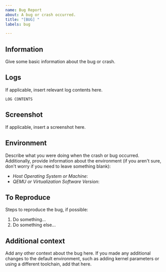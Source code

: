 ```yaml
---
name: Bug Report
about: A bug or crash occurred.
title: "[BUG] "
labels: bug

---
```


## Information

Give some basic information about the bug or crash.

## Logs

If applicable, insert relevant log contents here.

```
LOG CONTENTS
```

## Screenshot

If applicable, insert a screenshot here.

## Environment

Describe what you were doing when the crash or bug occurred. Additionally, provide information about the environment (if you aren't sure, don't worry if you need to leave something blank):
- *Host Operating System or Machine*: 
- *QEMU or Virtualization Software Version*: 

## To Reproduce

Steps to reproduce the bug, if possible:
1. Do something...
2. Do something else...

## Additional context

Add any other context about the bug here. If you made any additional changes to the default environment, such as adding kernel parameters or using a different toolchain, add that here.
